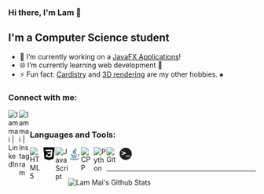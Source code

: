 ### Hi there, I'm Lam 👋

## I'm a Computer Science student
- 📂 I’m currently working on a [JavaFX Applications][CurrentJfxApp]!
- 🌐 I’m currently learning web development 🔨
- ⚡ Fun fact: [Cardistry][instagram] and [3D rendering][renders] are my other hobbies. ♠️

### Connect with me:

[<img align="left" alt="lammai | LinkedIn" width="22px" src="https://cdn.jsdelivr.net/npm/simple-icons@v3/icons/linkedin.svg" />][linkedin]
[<img align="left" alt="lammai | Instagram" width="22px" src="https://cdn.jsdelivr.net/npm/simple-icons@v3/icons/instagram.svg" />][instagram]

<br />

### Languages and Tools:

<img align="left" alt="HTML5" width="26px" src="https://raw.githubusercontent.com/simple-icons/simple-icons/b4c26a833274ecd7eb948805c9488ace62e8e664/icons/html5.svg" />
<img align="left" alt="CSS3" width="26px" src="https://raw.githubusercontent.com/simple-icons/simple-icons/b4c26a833274ecd7eb948805c9488ace62e8e664/icons/css3.svg" />
<img align="left" alt="JavaScript" width="26px" src="https://raw.githubusercontent.com/simple-icons/simple-icons/b4c26a833274ecd7eb948805c9488ace62e8e664/icons/javascript.svg" />
<img align="left" alt="Java" width="26px" src="https://raw.githubusercontent.com/simple-icons/simple-icons/b4c26a833274ecd7eb948805c9488ace62e8e664/icons/java.svg" />
<img align="left" alt="CPP" width="26px" src="https://raw.githubusercontent.com/simple-icons/simple-icons/b4c26a833274ecd7eb948805c9488ace62e8e664/icons/cplusplus.svg" />
<img align="left" alt="Python" width="26px" src="https://raw.githubusercontent.com/simple-icons/simple-icons/b4c26a833274ecd7eb948805c9488ace62e8e664/icons/python.svg" />
<img align="left" alt="Git" width="26px" src="https://raw.githubusercontent.com/simple-icons/simple-icons/b4c26a833274ecd7eb948805c9488ace62e8e664/icons/git.svg" />
<img align="left" alt="Terminal" width="26px" src="https://raw.githubusercontent.com/github/explore/80688e429a7d4ef2fca1e82350fe8e3517d3494d/topics/terminal/terminal.png" />

<br />
<br />

---

<img align="left" alt="Lam Mai's Github Stats" src="https://github-readme-stats.codestackr.vercel.app/api?username=lammai&show_icons=true&hide_border=true" />

[CurrentJfxApp]: https://github.com/lammai/FractalFX
[instagram]: https://instagram.com/lamb.thesheep
[linkedin]: https://www.linkedin.com/in/lam-mai-b71234157/
[renders]: https://github.com/lammai/dotfiles/tree/master/Pictures/Wallpapers
